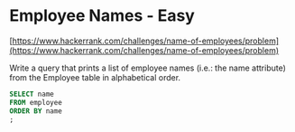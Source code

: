 # Employee Names - Easy
[https://www.hackerrank.com/challenges/name-of-employees/problem](https://www.hackerrank.com/challenges/name-of-employees/problem)

Write a query that prints a list of employee names (i.e.: the name attribute) from the Employee table in alphabetical order.

```sql
SELECT name
FROM employee
ORDER BY name
;
```
